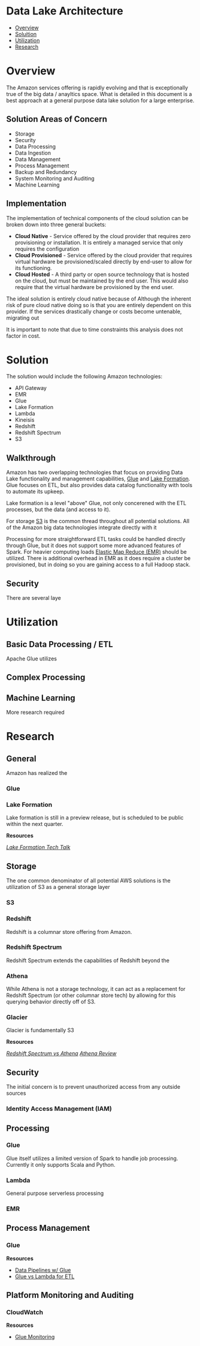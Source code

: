 # Data Lake Architecture


* [Overview](#overview)
* [Soluition](#solution)
* [Utilization](#utilization)
* [Research](#research)



# Overview

The Amazon services offering is rapidly evolving and that is exceptionally true of the big data / anayltics space. What is detailed in this document is a best approach at a general purpose data lake solution for a large enterprise. 

## Solution Areas of Concern

* Storage
* Security
* Data Processing
* Data Ingestion
* Data Management
* Process Management
* Backup and Redundancy
* System Monitoring and Auditing
* Machine Learning 

## Implementation


The implementation of technical components of the cloud solution can be broken down into three general buckets:
* **Cloud Native** - Service offered by the cloud provider that requires zero provisioning or installation. It is entirely a managed service that only requires the configuration
* **Cloud Provisioned** - Service offered by the cloud provider that requires virtual hardware be provisioned/scaled directly by end-user to allow for its functioning.
* **Cloud Hosted** - A third party or open source technology that is hosted on the cloud, but must be maintained by the end user. This would also require that the virtual hardware be provisioned by the end user.

The ideal solution is entirely cloud native because of 
Although the inherent risk of pure cloud native doing so is that you are entirely dependent on this provider. If the services drastically change or costs become untenable, migrating out 



It is important to note that due to time constraints this analysis does not factor in cost. 


# Solution

The solution would include the following Amazon technologies:
* API Gateway
* EMR
* Glue
* Lake Formation
* Lambda
* Kineisis
* Redshift
* Redshift Spectrum
* S3

## Walkthrough
Amazon has two overlapping technologies that focus on providing Data Lake functionality and management capabilities, [Glue](#glue) and [Lake Formation](#lake-formation). Glue focuses on ETL, but also provides data catalog functionality with tools to automate its upkeep.    

Lake formation is a level "above" Glue, not only concerened with the ETL processes, but the data (and access to it). 

For storage [S3](#s3) is the common thread throughout all potential solutions. All of the Amazon big data technologies integrate directly with it 

Processing for more straightforward ETL tasks could be handled directly through Glue, but it does not support some more advanced features of Spark. For heavier computing loads [Elastic Map Reduce (EMR)](#emr) should be utilized. There is additional overhead in EMR as it does require a cluster be provisioned, but in doing so you are gaining access to a full Hadoop stack.

## Security
There are several laye


# Utilization
## 
## Basic Data Processing / ETL
Apache Glue utilizes

## Complex Processing


## Machine Learning
More research required

# Research

## General
Amazon has realized the 
### Glue



### Lake Formation
Lake formation is still in a preview release, but is scheduled to be public within the next quarter.


**Resources**

_[Lake Formation Tech Talk](https://www.youtube.com/watch?v=nsiLMqg654s)_

## Storage

The one common denominator of all potential AWS solutions is the utilization of S3 as a general storage layer

### S3



### Redshift
Redshift is a columnar store offering from Amazon.


### Redshift Spectrum
Redshift Spectrum extends the capabilities of Redshift beyond the 

### Athena
While Athena is not a storage technology, it can act as a replacement for Redshift Spectrum (or other columnar store tech) by allowing for this querying behavior directly off of S3.

### Glacier
Glacier is fundamentally S3

**Resources** 

_[Redshift Spectrum vs Athena](https://blog.openbridge.com/how-is-aws-redshift-spectrum-different-than-aws-athena-9baa2566034b)_
_[Athena Review](https://www.youtube.com/watch?v=gGJ4zxeG9PI)_





## Security

The initial concern is to prevent unauthorized access from any outside sources

### Identity Access Management (IAM)




## Processing

### Glue
Glue itself utilizes a limited version of Spark to handle job processing. Currently it only supports Scala and Python.

### Lambda
General purpose serverless processing 

### EMR


## Process Management

### Glue




**Resources** 
* [Data Pipelines w/ Glue](https://www.youtube.com/watch?v=6tBp2JuYmSg)
* [Glue vs Lambda for ETL](https://www.reddit.com/r/aws/comments/9umxv1/aws_glue_vs_lambda_costbenefit/)


## Platform Monitoring and Auditing

### CloudWatch

**Resources** 
* [Glue Monitoring](https://docs.aws.amazon.com/glue/latest/dg/monitor-glue.html)
